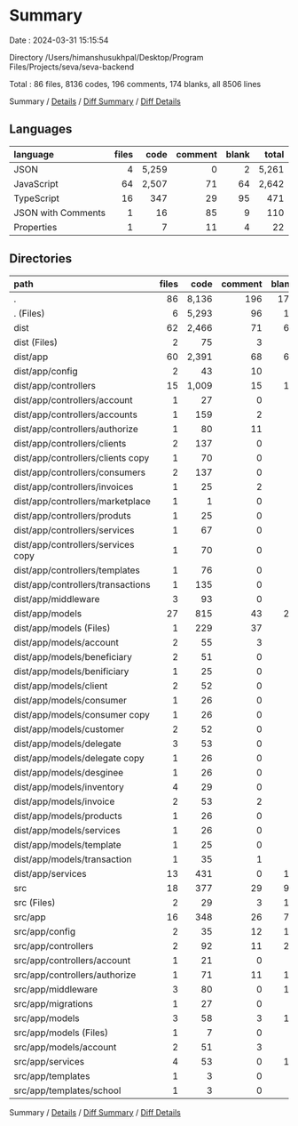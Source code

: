 # Summary

Date : 2024-03-31 15:15:54

Directory /Users/himanshusukhpal/Desktop/Program Files/Projects/seva/seva-backend

Total : 86 files,  8136 codes, 196 comments, 174 blanks, all 8506 lines

Summary / [Details](details.md) / [Diff Summary](diff.md) / [Diff Details](diff-details.md)

## Languages
| language | files | code | comment | blank | total |
| :--- | ---: | ---: | ---: | ---: | ---: |
| JSON | 4 | 5,259 | 0 | 2 | 5,261 |
| JavaScript | 64 | 2,507 | 71 | 64 | 2,642 |
| TypeScript | 16 | 347 | 29 | 95 | 471 |
| JSON with Comments | 1 | 16 | 85 | 9 | 110 |
| Properties | 1 | 7 | 11 | 4 | 22 |

## Directories
| path | files | code | comment | blank | total |
| :--- | ---: | ---: | ---: | ---: | ---: |
| . | 86 | 8,136 | 196 | 174 | 8,506 |
| . (Files) | 6 | 5,293 | 96 | 16 | 5,405 |
| dist | 62 | 2,466 | 71 | 62 | 2,599 |
| dist (Files) | 2 | 75 | 3 | 2 | 80 |
| dist/app | 60 | 2,391 | 68 | 60 | 2,519 |
| dist/app/config | 2 | 43 | 10 | 2 | 55 |
| dist/app/controllers | 15 | 1,009 | 15 | 15 | 1,039 |
| dist/app/controllers/account | 1 | 27 | 0 | 1 | 28 |
| dist/app/controllers/accounts | 1 | 159 | 2 | 1 | 162 |
| dist/app/controllers/authorize | 1 | 80 | 11 | 1 | 92 |
| dist/app/controllers/clients | 2 | 137 | 0 | 2 | 139 |
| dist/app/controllers/clients copy | 1 | 70 | 0 | 1 | 71 |
| dist/app/controllers/consumers | 2 | 137 | 0 | 2 | 139 |
| dist/app/controllers/invoices | 1 | 25 | 2 | 1 | 28 |
| dist/app/controllers/marketplace | 1 | 1 | 0 | 1 | 2 |
| dist/app/controllers/produts | 1 | 25 | 0 | 1 | 26 |
| dist/app/controllers/services | 1 | 67 | 0 | 1 | 68 |
| dist/app/controllers/services copy | 1 | 70 | 0 | 1 | 71 |
| dist/app/controllers/templates | 1 | 76 | 0 | 1 | 77 |
| dist/app/controllers/transactions | 1 | 135 | 0 | 1 | 136 |
| dist/app/middleware | 3 | 93 | 0 | 3 | 96 |
| dist/app/models | 27 | 815 | 43 | 27 | 885 |
| dist/app/models (Files) | 1 | 229 | 37 | 1 | 267 |
| dist/app/models/account | 2 | 55 | 3 | 2 | 60 |
| dist/app/models/beneficiary | 2 | 51 | 0 | 2 | 53 |
| dist/app/models/benificiary | 1 | 25 | 0 | 1 | 26 |
| dist/app/models/client | 2 | 52 | 0 | 2 | 54 |
| dist/app/models/consumer | 1 | 26 | 0 | 1 | 27 |
| dist/app/models/consumer copy | 1 | 26 | 0 | 1 | 27 |
| dist/app/models/customer | 2 | 52 | 0 | 2 | 54 |
| dist/app/models/delegate | 3 | 53 | 0 | 3 | 56 |
| dist/app/models/delegate copy | 1 | 26 | 0 | 1 | 27 |
| dist/app/models/desginee | 1 | 26 | 0 | 1 | 27 |
| dist/app/models/inventory | 4 | 29 | 0 | 4 | 33 |
| dist/app/models/invoice | 2 | 53 | 2 | 2 | 57 |
| dist/app/models/products | 1 | 26 | 0 | 1 | 27 |
| dist/app/models/services | 1 | 26 | 0 | 1 | 27 |
| dist/app/models/template | 1 | 25 | 0 | 1 | 26 |
| dist/app/models/transaction | 1 | 35 | 1 | 1 | 37 |
| dist/app/services | 13 | 431 | 0 | 13 | 444 |
| src | 18 | 377 | 29 | 96 | 502 |
| src (Files) | 2 | 29 | 3 | 19 | 51 |
| src/app | 16 | 348 | 26 | 77 | 451 |
| src/app/config | 2 | 35 | 12 | 13 | 60 |
| src/app/controllers | 2 | 92 | 11 | 20 | 123 |
| src/app/controllers/account | 1 | 21 | 0 | 8 | 29 |
| src/app/controllers/authorize | 1 | 71 | 11 | 12 | 94 |
| src/app/middleware | 3 | 80 | 0 | 13 | 93 |
| src/app/migrations | 1 | 27 | 0 | 1 | 28 |
| src/app/models | 3 | 58 | 3 | 11 | 72 |
| src/app/models (Files) | 1 | 7 | 0 | 6 | 13 |
| src/app/models/account | 2 | 51 | 3 | 5 | 59 |
| src/app/services | 4 | 53 | 0 | 19 | 72 |
| src/app/templates | 1 | 3 | 0 | 0 | 3 |
| src/app/templates/school | 1 | 3 | 0 | 0 | 3 |

Summary / [Details](details.md) / [Diff Summary](diff.md) / [Diff Details](diff-details.md)